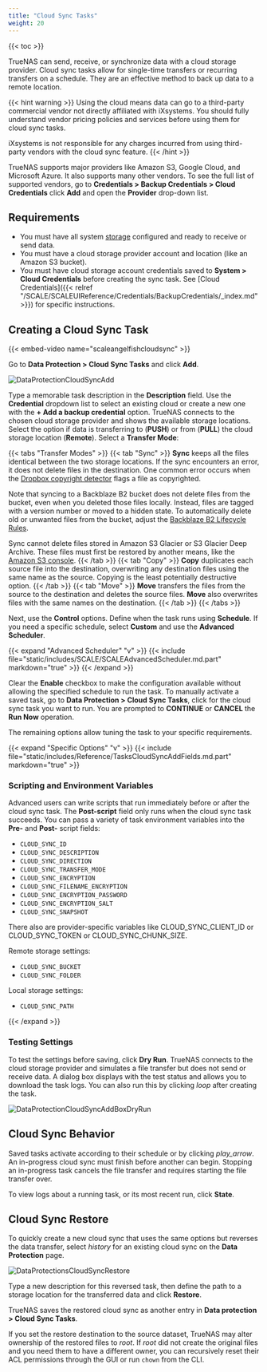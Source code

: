 ```yaml
---
title: "Cloud Sync Tasks"
weight: 20
---
```


{{< toc >}}

TrueNAS can send, receive, or synchronize data with a cloud storage provider. Cloud sync tasks allow for single-time transfers or recurring transfers on a schedule. They are an effective method to back up data to a remote location.

{{< hint warning >}}
Using the cloud means data can go to a third-party commercial vendor not directly affiliated with iXsystems. You should fully understand vendor pricing policies and services before using them for cloud sync tasks.

 iXsystems is not responsible for any charges incurred from using third-party vendors with the cloud sync feature.
{{< /hint >}}

TrueNAS supports major providers like Amazon S3, Google Cloud, and Microsoft Azure. It also supports many other vendors. To see the full list of supported vendors, go to **Credentials > Backup Credentials > Cloud Credentials** click **Add** and open the **Provider** drop-down list.

## Requirements

* You must have all system [storage](/scale/storage/) configured and ready to receive or send data.
* You must have a cloud storage provider account and location (like an Amazon S3 bucket).
* You must have cloud storage account credentials saved to **System > Cloud Credentials** before creating the sync task. See [Cloud Credentials]({{< relref "/SCALE/SCALEUIReference/Credentials/BackupCredentials/_index.md" >}}) for specific instructions.

## Creating a Cloud Sync Task

{{< embed-video name="scaleangelfishcloudsync" >}}

Go to **Data Protection > Cloud Sync Tasks** and click **Add**.

![DataProtectionCloudSyncAdd](/images/SCALE/DataProtectionCloudSyncAdd.png "Creating a Cloud Sync Task")

Type a memorable task description in the **Description** field. Use the **Credential** dropdown list to select an existing cloud or create a new one with the **+ Add a backup credential** option. TrueNAS connects to the chosen cloud storage provider and shows the available storage locations. Select the option if data is transferring to (**PUSH**) or from (**PULL**) the cloud storage location (**Remote**). Select a **Transfer Mode**:

{{< tabs "Transfer Modes" >}}
{{< tab "Sync" >}}
**Sync** keeps all the files identical between the two storage locations. If the sync encounters an error, it does not delete files in the destination.
One common error occurs when the [Dropbox copyright detector](https://techcrunch.com/2014/03/30/how-dropbox-knows-when-youre-sharing-copyrighted-stuff-without-actually-looking-at-your-stuff/) flags a file as copyrighted.

Note that syncing to a Backblaze B2 bucket does not delete files from the bucket, even when you deleted those files locally. Instead, files are tagged with a version number or moved to a hidden state. To automatically delete old or unwanted files from the bucket, adjust the [Backblaze B2 Lifecycle Rules](https://www.backblaze.com/blog/backblaze-b2-lifecycle-rules/).

Sync cannot delete files stored in Amazon S3 Glacier or S3 Glacier Deep Archive. These files must first be restored by another means, like the [Amazon S3 console](https://docs.aws.amazon.com/AmazonS3/latest/user-guide/restore-archived-objects.html).
{{< /tab >}}
{{< tab "Copy" >}}
**Copy** duplicates each source file into the destination, overwriting any destination files using the same name as the source. Copying is the least potentially destructive option.
{{< /tab >}}
{{< tab "Move" >}}
**Move** transfers the files from the source to the destination and deletes the source files. **Move** also overwrites files with the same names on the destination.
{{< /tab >}}
{{< /tabs >}}

Next, use the **Control** options. Define when the task runs using **Schedule**. If you need a specific schedule, select **Custom** and use the **Advanced Scheduler**.

{{< expand "Advanced Scheduler" "v" >}}
{{< include file="static/includes/SCALE/SCALEAdvancedScheduler.md.part" markdown="true" >}}
{{< /expand >}}

Clear the **Enable** checkbox to make the configuration available without allowing the specified schedule to run the task. To manually activate a saved task, go to **Data Protection > Cloud Sync Tasks**, click <i class="fa fa-play" aria-hidden="true"></i> for the cloud sync task you want to run.  You are prompted to **CONTINUE** or **CANCEL** the **Run Now** operation.

The remaining options allow tuning the task to your specific requirements.

{{< expand "Specific Options" "v" >}}
{{< include file="static/includes/Reference/TasksCloudSyncAddFields.md.part" markdown="true" >}}

### Scripting and Environment Variables

Advanced users can write scripts that run immediately before or after the cloud sync task. The **Post-script** field only runs when the cloud sync task succeeds. You can pass a variety of task environment variables into the **Pre-** and **Post-** script fields:

* `CLOUD_SYNC_ID`
* `CLOUD_SYNC_DESCRIPTION`
* `CLOUD_SYNC_DIRECTION`
* `CLOUD_SYNC_TRANSFER_MODE`
* `CLOUD_SYNC_ENCRYPTION`
* `CLOUD_SYNC_FILENAME_ENCRYPTION`
* `CLOUD_SYNC_ENCRYPTION_PASSWORD`
* `CLOUD_SYNC_ENCRYPTION_SALT`
* `CLOUD_SYNC_SNAPSHOT`

There also are provider-specific variables like CLOUD_SYNC_CLIENT_ID or CLOUD_SYNC_TOKEN or CLOUD_SYNC_CHUNK_SIZE.

Remote storage settings:
* `CLOUD_SYNC_BUCKET`
* `CLOUD_SYNC_FOLDER`

Local storage settings:
* `CLOUD_SYNC_PATH`

{{< /expand >}}

### Testing Settings

To test the settings before saving, click **Dry Run**. TrueNAS connects to the cloud storage provider and simulates a file transfer but does not send or receive data.
A dialog box displays with the test status and allows you to download the task logs. You can also run this by clicking <i class="material-icons" aria-hidden="true" title="Dry Run">loop</i> after creating the task.

![DataProtectionCloudSyncAddBoxDryRun](/images/SCALE/DataProtectionCloudSyncDryRun.png "Example: Box Drive Test")

## Cloud Sync Behavior

Saved tasks activate according to their schedule or by clicking <i class="material-icons" aria-hidden="true" title="Run Now">play_arrow</i>. An in-progress cloud sync must finish before another can begin. Stopping an in-progress task cancels the file transfer and requires starting the file transfer over.

To view logs about a running task, or its most recent run, click **State**.

## Cloud Sync Restore

To quickly create a new cloud sync that uses the same options but reverses the data transfer, select <i class="material-icons" aria-hidden="true" title="Restore">history</i> for an existing cloud sync on the **Data Protection** page.

![DataProtectionsCloudSyncRestore](/images/SCALE/DataProtectionCloudSyncRestore.png "Cloud Sync Restore")

Type a new description for this reversed task, then define the path to a storage location for the transferred data and click **Restore**.

TrueNAS saves the restored cloud sync as another entry in **Data protection > Cloud Sync Tasks**.

If you set the restore destination to the source dataset, TrueNAS may alter ownership of the restored files to *root*. If *root* did not create the original files and you need them to have a different owner, you can recursively reset their ACL permissions through the GUI or run `chown` from the CLI.
